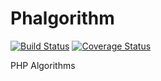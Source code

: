 # Phalgorithm

[![Build Status](https://travis-ci.com/MilesChou/phalgorithm.svg?branch=master)](https://travis-ci.com/MilesChou/phalgorithm)
[![Coverage Status](https://coveralls.io/repos/github/MilesChou/phalgorithm/badge.svg?branch=master)](https://coveralls.io/github/MilesChou/phalgorithm?branch=master)

PHP Algorithms
